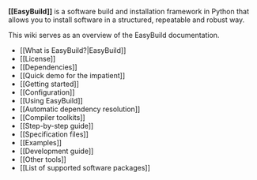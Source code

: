 **[[EasyBuild]]** is a software build and installation framework in Python that allows you to install software in a structured, repeatable and robust way.

This wiki serves as an overview of the EasyBuild documentation.

* [[What is EasyBuild?|EasyBuild]]
* [[License]]
* [[Dependencies]]
* [[Quick demo for the impatient]]
* [[Getting started]]
 * [[Configuration]]
* [[Using EasyBuild]]
 * [[Automatic dependency resolution]]
* [[Compiler toolkits]]
 * [[Step-by-step guide]]
* [[Specification files]]
 * [[Examples]]
* [[Development guide]]
* [[Other tools]]
* [[List of supported software packages]]